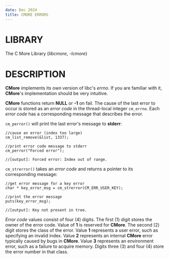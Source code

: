 ```yaml
---
date: Dec 2024
title: CMORE ERRORS
---
```


# LIBRARY

The C More Library (*libcmore*, *-lcmore*)

# DESCRIPTION

**CMore** implements its own version of libc\'s *errno*. If you are
familiar with it, **CMore**\'s implementation should be very intuitive.

**CMore** functions return **NULL** or **-1** on fail. The cause of the
last error to occur is stored as an *error code* in the thread-local
integer `cm_errno`. Each *error code* has a corresponding message that
describes the error.

`cm_perror()` will print the last error\'s message to **stderr**:

    //cause an error (index too large)
    cm_list_remove(&list, 1337);

    //print error code message to stderr
    cm_perror("Forced error");

    //[output]: Forced error: Index out of range.

`cm_strerror()` takes an *error code* and returns a pointer to its
corresponding message:

    //get error message for a key error
    char * key_error_msg = cm_strerror(CM_ERR_USER_KEY);

    //print the error message
    puts(key_error_msg);

    //[output]: Key not present in tree.

*Error code* values consist of four (4) digits. The first (1) digit
stores the owner of the error code. Value of **1** is reserved for
**CMore**. The second (2) digit stores the class of the error. Value
**1** represents a user error, such as specifying an invalid index.
Value **2** represents an internal **CMore** error typically caused by
bugs in **CMore**. Value **3** represents an environment error, such as
a failure to acquire memory. Digits three (3) and four (4) store the
error number in that class.
